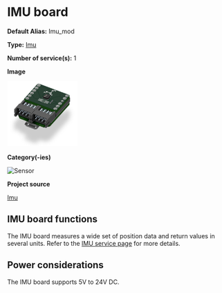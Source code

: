 # IMU board
<div class="cust_sheet" markdown="1">
<p class="cust_sheet-title" markdown="1"><strong>Default Alias:</strong> Imu_mod</p>
<p class="cust_sheet-title" markdown="1"><strong>Type:</strong> <a href="../../software/services_list/imu.md">Imu</a></p>
<p class="cust_sheet-title" markdown="1"><strong>Number of service(s):</strong> 1</p>
<p class="cust_sheet-title" markdown="1"><strong>Image</strong></p>
<p class="cust_indent" markdown="1"><img height="150" src="../../../_assets/img/imu-service.png"></p>
<p class="cust_sheet-title" markdown="1"><strong>Category(-ies)</strong></p>
<p class="cust_indent" markdown="1">
<img height="50" src="../../../_assets/img/sticker-sensor.png" title="Sensor">
</p>
<p class="cust_sheet-title" markdown="1"><strong>Project source </strong></p>
<a class="github-button" data-size="large" aria-label="Star Luos-io/Luos on GitHub" href="https://github.com/Luos-io/Examples/blob/master/Projects/l0/Imu" target="_blank">Imu</a>
</div>

## IMU board functions
The IMU board measures a wide set of position data and return values in several units. Refer to the [IMU service page](../../software/services_list/imu.md) for more details.

## Power considerations
The IMU board supports 5V to 24V DC.


